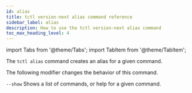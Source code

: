 ```yaml
---
id: alias
title: tctl version-next alias command reference
sidebar_label: alias
description: How to use the tctl version-next alias command
toc_max_heading_level: 4
---
```


<!-- THIS FILE IS GENERATED. DO NOT EDIT THIS FILE DIRECTLY -->

import Tabs from '@theme/Tabs';
import TabItem from '@theme/TabItem';

The `tctl alias` command creates an alias for a given command.

The following modifier changes the behavior of this command.

`--show`
Shows a list of commands, or help for a given command.

